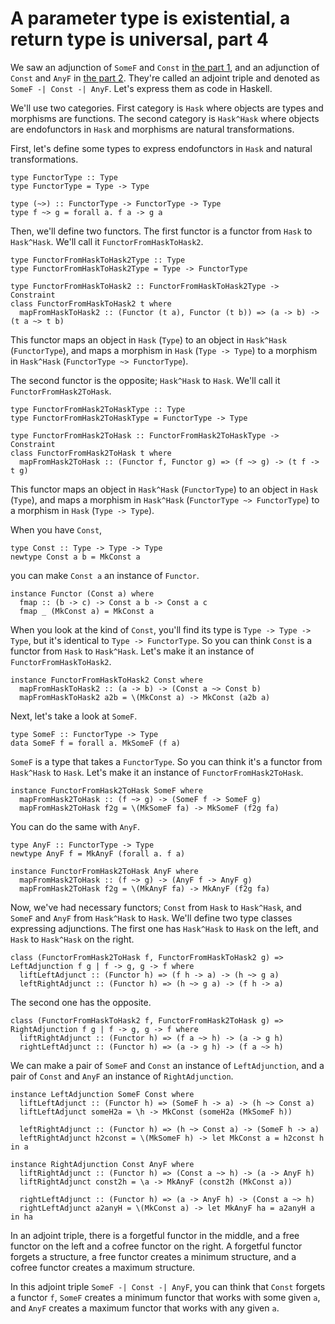# A parameter type is existential, a return type is universal, part 4

We saw an adjunction of `SomeF` and `Const` in [the part 1](../6/existential_universal1.html), and an adjunction of `Const` and `AnyF` in [the part 2](../6/existential_universal2.html). They're called an adjoint triple and denoted as `SomeF -| Const -| AnyF`. Let's express them as code in Haskell.

We'll use two categories. First category is `Hask` where objects are types and morphisms are functions. The second category is `Hask^Hask` where objects are endofunctors in `Hask` and morphisms are natural transformations.

First, let's define some types to express endofunctors in `Hask` and natural transformations.

```
type FunctorType :: Type
type FunctorType = Type -> Type

type (~>) :: FunctorType -> FunctorType -> Type
type f ~> g = forall a. f a -> g a
```

Then, we'll define two functors. The first functor is a functor from `Hask` to `Hask^Hask`. We'll call it `FunctorFromHaskToHask2`.

```
type FunctorFromHaskToHask2Type :: Type
type FunctorFromHaskToHask2Type = Type -> FunctorType

type FunctorFromHaskToHask2 :: FunctorFromHaskToHask2Type -> Constraint
class FunctorFromHaskToHask2 t where
  mapFromHaskToHask2 :: (Functor (t a), Functor (t b)) => (a -> b) -> (t a ~> t b)
```

This functor maps an object in `Hask` (`Type`) to an object in `Hask^Hask` (`FunctorType`), and maps a morphism in `Hask` (`Type -> Type`) to a morphism in `Hask^Hask` (`FunctorType ~> FunctorType`).

The second functor is the opposite; `Hask^Hask` to `Hask`. We'll call it `FunctorFromHask2ToHask`.

```
type FunctorFromHask2ToHaskType :: Type
type FunctorFromHask2ToHaskType = FunctorType -> Type

type FunctorFromHask2ToHask :: FunctorFromHask2ToHaskType -> Constraint
class FunctorFromHask2ToHask t where
  mapFromHask2ToHask :: (Functor f, Functor g) => (f ~> g) -> (t f -> t g)
```

This functor maps an object in `Hask^Hask` (`FunctorType`) to an object in `Hask` (`Type`), and maps a morphism in `Hask^Hask` (`FunctorType ~> FunctorType`) to a morphism in `Hask` (`Type -> Type`).

When you have `Const`,

```
type Const :: Type -> Type -> Type
newtype Const a b = MkConst a
```

you can make `Const a` an instance of `Functor`.

```
instance Functor (Const a) where
  fmap :: (b -> c) -> Const a b -> Const a c
  fmap _ (MkConst a) = MkConst a
```

When you look at the kind of `Const`, you'll find its type is `Type -> Type -> Type`, but it's identical to `Type -> FunctorType`. So you can think `Const` is a functor from `Hask` to `Hask^Hask`. Let's make it an instance of `FunctorFromHaskToHask2`.

```
instance FunctorFromHaskToHask2 Const where
  mapFromHaskToHask2 :: (a -> b) -> (Const a ~> Const b)
  mapFromHaskToHask2 a2b = \(MkConst a) -> MkConst (a2b a)
```

Next, let's take a look at `SomeF`.

```
type SomeF :: FunctorType -> Type
data SomeF f = forall a. MkSomeF (f a)
```

`SomeF` is a type that takes a `FunctorType`. So you can think it's a functor from `Hask^Hask` to `Hask`. Let's make it an instance of `FunctorFromHask2ToHask`.

```
instance FunctorFromHask2ToHask SomeF where
  mapFromHask2ToHask :: (f ~> g) -> (SomeF f -> SomeF g)
  mapFromHask2ToHask f2g = \(MkSomeF fa) -> MkSomeF (f2g fa)
```

You can do the same with `AnyF`.

```
type AnyF :: FunctorType -> Type
newtype AnyF f = MkAnyF (forall a. f a)

instance FunctorFromHask2ToHask AnyF where
  mapFromHask2ToHask :: (f ~> g) -> (AnyF f -> AnyF g)
  mapFromHask2ToHask f2g = \(MkAnyF fa) -> MkAnyF (f2g fa)
```

Now, we've had necessary functors; `Const` from `Hask` to `Hask^Hask`, and `SomeF` and `AnyF` from `Hask^Hask` to `Hask`. We'll define two type classes expressing adjunctions. The first one has `Hask^Hask` to `Hask` on the left, and `Hask` to `Hask^Hask` on the right.

```
class (FunctorFromHask2ToHask f, FunctorFromHaskToHask2 g) => LeftAdjunction f g | f -> g, g -> f where
  liftLeftAdjunct :: (Functor h) => (f h -> a) -> (h ~> g a)
  leftRightAdjunct :: (Functor h) => (h ~> g a) -> (f h -> a)
```

The second one has the opposite.

```
class (FunctorFromHaskToHask2 f, FunctorFromHask2ToHask g) => RightAdjunction f g | f -> g, g -> f where
  liftRightAdjunct :: (Functor h) => (f a ~> h) -> (a -> g h)
  rightLeftAdjunct :: (Functor h) => (a -> g h) -> (f a ~> h)
```

We can make a pair of `SomeF` and `Const` an instance of `LeftAdjunction`, and a pair of `Const` and `AnyF` an instance of `RightAdjunction`.

```
instance LeftAdjunction SomeF Const where
  liftLeftAdjunct :: (Functor h) => (SomeF h -> a) -> (h ~> Const a)
  liftLeftAdjunct someH2a = \h -> MkConst (someH2a (MkSomeF h))

  leftRightAdjunct :: (Functor h) => (h ~> Const a) -> (SomeF h -> a)
  leftRightAdjunct h2const = \(MkSomeF h) -> let MkConst a = h2const h in a

instance RightAdjunction Const AnyF where
  liftRightAdjunct :: (Functor h) => (Const a ~> h) -> (a -> AnyF h)
  liftRightAdjunct const2h = \a -> MkAnyF (const2h (MkConst a))

  rightLeftAdjunct :: (Functor h) => (a -> AnyF h) -> (Const a ~> h)
  rightLeftAdjunct a2anyH = \(MkConst a) -> let MkAnyF ha = a2anyH a in ha
```

In an adjoint triple, there is a forgetful functor in the middle, and a free functor on the left and a cofree functor on the right. A forgetful functor forgets a structure, a free functor creates a minimum structure, and a cofree functor creates a maximum structure.

In this adjoint triple `SomeF -| Const -| AnyF`, you can think that `Const` forgets a functor `f`, `SomeF` creates a minimum functor that works with some given `a`, and `AnyF` creates a maximum functor that works with any given `a`.
